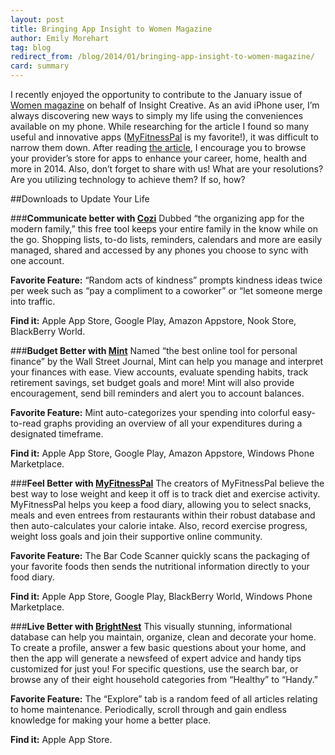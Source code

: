 ```yaml
---
layout: post
title: Bringing App Insight to Women Magazine
author: Emily Morehart
tag: blog
redirect_from: /blog/2014/01/bringing-app-insight-to-women-magazine/
card: summary
---
```


I recently enjoyed the opportunity to contribute to the January issue of [Women magazine](http://www.mywomenmagazine.com/) on behalf of Insight Creative. As an avid iPhone user, I’m always discovering new ways to simply my life using the conveniences available on my phone. While researching for the article I found so many useful and innovative apps ([MyFitnessPal](http://www.myfitnesspal.com/) is my favorite!), it was difficult to narrow them down. After reading [the article](http://www.mywomenmagazine.com/sections/specialsection/508-downloads-to-update-your-life-jan2014.html), I encourage you to browse your provider’s store for apps to enhance your career, home, health and more in 2014. Also, don’t forget to share with us! What are your resolutions? Are you utilizing technology to achieve them? If so, how?

##Downloads to Update Your Life

###**Communicate better with [Cozi](http://www.cozi.com/)**
Dubbed “the organizing app for the modern family,” this free tool keeps your entire family in the know while on the go. Shopping lists, to-do lists, reminders, calendars and more are easily managed, shared and accessed by any phones you choose to sync with one account.

**Favorite Feature:** “Random acts of kindness” prompts kindness ideas twice per week such as “pay a compliment to a coworker” or “let someone merge into traffic.

**Find it:** Apple App Store, Google Play, Amazon Appstore, Nook Store, BlackBerry World.

###**Budget Better with [Mint](https://www.mint.com/)**
Named “the best online tool for personal finance” by the Wall Street Journal, Mint can help you manage and interpret your finances with ease. View accounts, evaluate spending habits, track retirement savings, set budget goals and more! Mint will also provide encouragement, send bill reminders and alert you to account balances.

**Favorite Feature:** Mint auto-categorizes your spending into colorful easy-to-read graphs providing an overview of all your expenditures during a designated timeframe.

**Find it:** Apple App Store, Google Play, Amazon Appstore, Windows Phone Marketplace.

###**Feel Better with [MyFitnessPal](http://www.myfitnesspal.com/)**
The creators of MyFitnessPal believe the best way to lose weight and keep it off is to track diet and exercise activity. MyFitnessPal helps you keep a food diary, allowing you to select snacks, meals and even entrees from restaurants within their robust database and then auto-calculates your calorie intake. Also, record exercise progress, weight loss goals and join their supportive online community.

**Favorite Feature:** The Bar Code Scanner quickly scans the packaging of your favorite foods then sends the nutritional information directly to your food diary.

**Find it:** Apple App Store, Google Play, BlackBerry World, Windows Phone Marketplace.

###**Live Better with [BrightNest](https://brightnest.com/)**
This visually stunning, informational database can help you maintain, organize, clean and decorate your home. To create a profile, answer a few basic questions about your home, and then the app will generate a newsfeed of expert advice and handy tips customized for just you! For specific questions, use the search bar, or browse any of their eight household categories from “Healthy” to “Handy.”

**Favorite Feature:** The “Explore” tab is a random feed of all articles relating to home maintenance. Periodically, scroll through and gain endless knowledge for making your home a better place.

**Find it:** Apple App Store.
